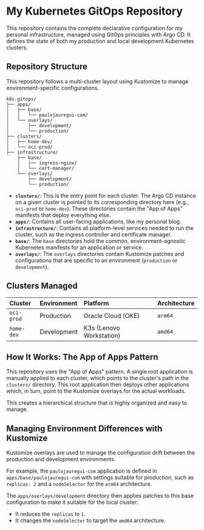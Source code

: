 # My Kubernetes GitOps Repository

This repository contains the complete declarative configuration for my personal infrastructure, managed using GitOps principles with Argo CD. It defines the state of both my production and local development Kubernetes clusters.

## Repository Structure

This repository follows a multi-cluster layout using Kustomize to manage environment-specific configurations.

```plaintext
k8s-gitops/
├── apps/
│   ├── base/
│   │   └── paulojauregui-com/
│   └── overlays/
│       ├── development/
│       └── production/
├── clusters/
│   ├── home-dev/
│   └── oci-prod/
├── infrastructure/
    ├── base/
    │   ├── ingress-nginx/
    │   └── cert-manager/
    └── overlays/
        ├── development/
        └── production/
```

  * **`clusters/`**: This is the entry point for each cluster. The Argo CD instance on a given cluster is pointed to its corresponding directory here (e.g., `oci-prod` or `home-dev`). These directories contain the "App of Apps" manifests that deploy everything else.
  * **`apps/`**: Contains all user-facing applications, like my personal blog.
  * **`infrastructure/`**: Contains all platform-level services needed to run the cluster, such as the ingress controller and certificate manager.
  * **`base/`**: The `base` directories hold the common, environment-agnostic Kubernetes manifests for an application or service.
  * **`overlays/`**: The `overlays` directories contain Kustomize patches and configurations that are specific to an environment (`production` or `development`).

## Clusters Managed

| Cluster    | Environment | Platform                  | Architecture |
| :--------- | :---------- | :------------------------ | :----------- |
| `oci-prod` | Production  | Oracle Cloud (OKE)        | `arm64`      |
| `home-dev` | Development | K3s (Lenovo Workstation)  | `amd64`      |

## How It Works: The App of Apps Pattern

This repository uses the "App of Apps" pattern. A single root application is manually applied to each cluster, which points to the cluster's path in the `clusters/` directory. This root application then deploys other applications which, in turn, point to the Kustomize overlays for the actual workloads.

This creates a hierarchical structure that is highly organized and easy to manage.

## Managing Environment Differences with Kustomize

Kustomize overlays are used to manage the configuration drift between the production and development environments.

For example, the `paulojauregui-com` application is defined in `apps/base/paulojauregui-com` with settings suitable for production, such as `replicas: 2` and a `nodeSelector` for the `arm64` architecture.

The `apps/overlays/development` directory then applies patches to this base configuration to make it suitable for the local cluster:

  * It reduces the `replicas` to `1`.
  * It changes the `nodeSelector` to target the `amd64` architecture.